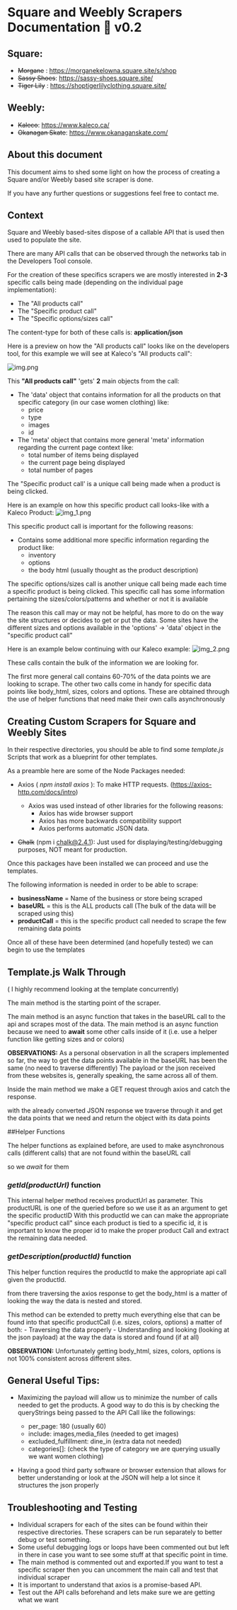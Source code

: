# Square and Weebly Scrapers Documentation 📖 v0.2

## Square:
- ~~Morgane~~ : https://morganekelowna.square.site/s/shop
- ~~Sassy Shoes~~: https://sassy-shoes.square.site/
- ~~Tiger Lily~~ : https://shoptigerlilyclothing.square.site/

## Weebly:
- ~~Kaleco~~: https://www.kaleco.ca/
- ~~Okanagan Skate~~: https://www.okanaganskate.com/

## About this document

This document aims to shed some light on how the process of creating a Square and/or Weebly based site scraper is done.

If you have any further questions or suggestions feel free to contact me.

## Context

Square and Weebly based-sites dispose of a callable API
that is used then used to populate the site.

There are many API calls that can be observed through the networks tab in the Developers Tool console.

For the creation of these specifics scrapers we are mostly interested in **2-3** specific calls being made (depending on the individual page implementation):
- The "All products call"
- The "Specific product call"
- The "Specific options/sizes call"

The content-type for both of these calls is: **application/json**

Here is a preview on how the "All products call" looks like on the developers tool, for this example we will see at Kaleco's "All products call":

![img.png](READMEimages/img.png)

This **"All products call"** 'gets' **2** main objects from the call:
- The 'data' object that contains information for all the products on that specific category (in our case women clothing) like:
  - price
  - type
  - images
  - id
- The 'meta' object that contains more general 'meta' information regarding the current page context like:
  - total number of items being displayed
  - the current page being displayed
  - total number of pages



The "Specific product call' is a unique call being made when a product is being clicked.

Here is an example on how this specific product call looks-like with a Kaleco Product:
![img_1.png](READMEimages/img_1.png)

This specific product call is important for the following reasons:
- Contains some additional more specific information regarding the product like:
  - inventory 
  - options
  - the body html (usually thought as the product description)


The specific options/sizes call is another unique call being made each time a specific product is being clicked.
This specific call has some information pertaining the sizes/colors/patterns and whether or not it is available

The reason this call may or may not be helpful, has more to do on the way the site structures or decides to get or put the data.
Some sites have the different sizes and options available in the 'options' -> 'data' object in the "specific product call"

Here is an example below continuing with our Kaleco example:
![img_2.png](READMEimages/img_2.png)



These calls contain the bulk of the information we are looking for.


The first more general call contains 60-70% of the data points we are looking to scrape.
The other two calls come in handy for specific data points like body_html, sizes, colors and options. These are obtained through the use of helper functions that need make their own calls asynchronously



## Creating Custom Scrapers for Square and Weebly Sites


In their respective directories, you should be able to find some *template.js* Scripts that work as a blueprint for other templates.

As a preamble here are some of the Node Packages needed:

- Axios ( *npm install axios* ): To make HTTP requests. (https://axios-http.com/docs/intro)
  - Axios was used instead of other libraries for the following reasons:
    - Axios has wide browser support
    - Axios has more backwards compatibility support
    - Axios performs automatic JSON data.
    

- ~~Chalk~~ (npm i chalk@2.4.1): Just used for displaying/testing/debugging purposes, NOT meant for production.



Once this packages have been installed we can proceed and use the templates.

The following information is needed in order to be able to scrape:
- **businessName** = Name of the business or store being scraped
- **baseURL** = this is the ALL products call (The bulk of the data will be scraped using this)
- **productCall** = this is the specific product call needed to scrape the few remaining data points


Once all of these have been determined (and hopefully tested) we can begin to use the templates


## Template.js Walk Through

( I highly recommend looking at the template concurrently)

The main method is the starting point of the scraper.

The main method is an async function that takes in the baseURL call to the api and scrapes most of the data.
The main method is an async function because we need to **await** some other calls inside of it (i.e. use a helper function like getting sizes and or colors)

**OBSERVATIONS:** As a personal observation in all the scrapers implemented so far, the way to get the data points available in the baseURL has been the same (no need to traverse differently) The payload or the json received from these websites is, generally speaking, the same across all of them.

Inside the main method we make a GET request through axios and catch the response.

with the already converted JSON response we traverse through it and get the data points that we need and return the object with its data points


##Helper Functions

The helper functions as explained before, are used to make asynchronous calls (different calls) that are not found within the baseURL call

so we *await* for them

### *getId(productUrl)* function

This internal helper method receives productUrl as parameter.
This productURL is one of the queried before so we use it as an argument to get the specific productID
With this productId we can can make the appropriate "specific product call" since each product is tied to a specific id,
it is important to know the proper id to make the proper product Call and extract the remaining data needed.

### *getDescription(productId)* function

This helper function requires the productId to make the appropriate api call given the productId.

from there traversing the axios response to get the body_html is a matter of looking the way the data is nested and stored.

This method can be extended to pretty much everything else that can be found into that specific productCall (i.e. sizes, colors, options) a matter of both:
    - Traversing the data properly
    - Understanding and looking (looking at the json payload) at the way the data is stored and found (if at all)


**OBSERVATION:** Unfortunately getting body_html, sizes, colors, options is not 100% consistent across different sites.


## General Useful Tips:

- Maximizing the payload will allow us to minimize the number of calls needed to get the products. A good way to do this is by checking the queryStrings being passed to the API Call like the followings:
  - per_page: 180 (usually 60)
  - include: images,media_files (needed to get images)
  - excluded_fulfillment: dine_in (extra data not needed)
  - categories[]: (check the type of category we are querying usually we want women clothing)
  
- Having a good third party software or browser extension that allows for better understanding or look at the JSON will help a lot since it structures the json properly




## Troubleshooting and Testing

- Individual scrapers for each of the sites can be found within their respective directories. These scrapers can be run separately to better debug or test something.
- Some useful debugging logs or loops have been commented out but left in there in case you want to see some stuff at that specific point in time.
- The main method is commented out and exported.If you want to test a specific scraper then you can uncomment the main call and test that individual scraper
- It is important to understand that axios is a promise-based API.
- Test out the API calls beforehand and lets make sure we are getting what we want







    

